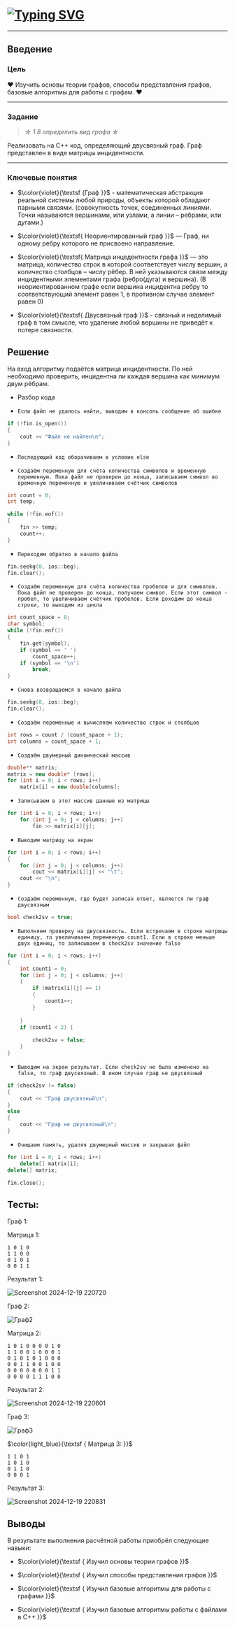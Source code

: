 # <a href="https://git.io/typing-svg"><img src="https://readme-typing-svg.herokuapp.com?font=Italic&weight=500&size=33&pause=1000&color=D740F7&random=false&width=435&lines=%D0%A0%D0%B0%D1%81%D1%87%D0%B5%D1%82%D0%BD%D0%B0%D1%8F+%D1%80%D0%B0%D0%B1%D0%BE%D1%82%D0%B0" alt="Typing SVG" /></a>
---
## Введение

### Цель
♥ Изучить основы теории графов, способы представления графов, базовые алгоритмы для работы с графам. ♥

---
### Задание
>*☆ 1.8 определить вид графа ☆*

Реализовать на С++ код, определяющий двусвязный граф. Граф представлен в виде матрицы инцидентности.

---
### Ключевые понятия 

* $\color{violet}{\textsf {Граф }}$  -  математическая абстракция реальной системы любой природы, объекты которой обладают парными связями.
(совокупность точек, соединенных линиями. Точки называются вершинами, или узлами, а линии – ребрами, или дугами.)

* $\color{violet}{\textsf{ Неориентированный граф }}$ — Граф, ни одному ребру которого не присвоено направление.

* $\color{violet}{\textsf{ Матрица инцедентности графа }}$ — это матрица, количество строк в которой соответствует числу вершин, а количество столбцов – числу рёбер. В ней указываются связи между инцидентными элементами графа (ребро(дуга) и вершина). (В неориентированном графе если вершина инцидентна ребру то соответствующий элемент равен 1, в противном случае элемент равен 0)

* $\color{violet}{\textsf{ Двусвязный граф }}$ - связный и неделимый граф в том смысле, что удаление любой вершины не приведёт к потере связности.

## Решение

На вход алгоритму подаётся матрица инцидентности. По ней необходимо проверить, инцидентна ли каждая вершина как минимум двум рёбрам. 

* Разбор кода
- `Если файл не удалось найти, выводим в консоль сообщение об ошибке`
```C++
if (!fin.is_open())
{
	cout << "Файл не найлен\n";
}
```

- `Последующий код оборачиваем в условие else`

- `Создаём переменную для счёта количества символов и временную переменную. Пока файл не проверен до конца, записываем символ во временную переменную и увеличиваем счётчик символов`
```C++
int count = 0;
int temp;

while (!fin.eof())
{
    fin >> temp;
    count++;
}
```

- `Переходим обратно в начало файла`
```C++
fin.seekg(0, ios::beg);
fin.clear();
```

- `Создаём переменную для счёта количества пробелов и для символов. Пока файл не проверен до конца, получаем символ. Если этот символ - пробел, то увеличиваем счётчик пробелов. Если доходим до конца строки, то выходим из цикла`
```C++
int count_space = 0;
char symbol;
while (!fin.eof())
{           
    fin.get(symbol);
    if (symbol == ' ') 
        count_space++;
    if (symbol == '\n')
        break;
}
```

- `Снова возвращаемся в начало файла`
```C++
fin.seekg(0, ios::beg);
fin.clear();
```

- `Создаём переменные и вычисляем количество строк и столбцов`
```C++
int rows = count / (count_space + 1);
int columns = count_space + 1;
```

- `Создаём двумерный динамческий массив`
```C++
double** matrix;
matrix = new double* [rows];
for (int i = 0; i < rows; i++)
    matrix[i] = new double[columns];
```

- `Записываем в этот массив данные из матрицы`
```C++
for (int i = 0; i < rows; i++)
    for (int j = 0; j < columns; j++)
        fin >> matrix[i][j];
```

- `Выводим матрицу на экран`
```C++
for (int i = 0; i < rows; i++)
{
    for (int j = 0; j < columns; j++)
        cout << matrix[i][j] << "\t";
    cout << "\n";
}
```

- `Создаём переменную, где будет записан ответ, является ли граф двусвязным`
```C++
bool check2sv = true;
```

- `Выполняем проверку на двусвязность. Если встречаем в строке матрицы единицу, то увеличиваем переменную count1. Если в строке меньше двух единиц, то записываем в check2sv значение false`
```C++
for (int i = 0; i < rows; i++) 
{
    int count1 = 0;
    for (int j = 0; j < columns; j++)
    {
        if (matrix[i][j] == 1)
        {
            count1++;                   
        }
        
    }
    if (count1 < 2) {
        
        check2sv = false;
    }
}
```

- `Выводим на экран результат. Если check2sv не было изменено на false, то граф двусвязный. В ином случае граф не двусвязный`
```C++
if (check2sv != false)
{
    cout << "Граф двусвязный\n";
}
else
{
    cout << "Граф не двусвязный\n";
}
```

- `Очищаем память, удаляя двумерный массив и закрывая файл` 
```C++
for (int i = 0; i < rows; i++)
    delete[] matrix[i];
delete[] matrix;

fin.close();
```

## Тесты:
Граф 1:

<mxfile host="app.diagrams.net" agent="Mozilla/5.0 (Windows NT 10.0; Win64; x64) AppleWebKit/537.36 (KHTML, like Gecko) Chrome/131.0.0.0 Safari/537.36 Edg/131.0.0.0" version="25.0.3">
  <diagram name="Страница — 1" id="QlIfwaH9CSsmxjdis58g">
    <mxGraphModel dx="875" dy="475" grid="1" gridSize="10" guides="1" tooltips="1" connect="1" arrows="1" fold="1" page="1" pageScale="1" pageWidth="827" pageHeight="1169" math="0" shadow="0">
      <root>
        <mxCell id="0" />
        <mxCell id="1" parent="0" />
        <mxCell id="s-h3j425qyUi5nawH-Rl-2" value="" style="ellipse;whiteSpace=wrap;html=1;aspect=fixed;fillColor=#FF66FF;strokeColor=#36393d;" vertex="1" parent="1">
          <mxGeometry x="160" y="180" width="80" height="80" as="geometry" />
        </mxCell>
        <mxCell id="s-h3j425qyUi5nawH-Rl-3" value="" style="ellipse;whiteSpace=wrap;html=1;aspect=fixed;fillColor=#FF66FF;strokeColor=#36393d;" vertex="1" parent="1">
          <mxGeometry x="360" y="290" width="80" height="80" as="geometry" />
        </mxCell>
        <mxCell id="s-h3j425qyUi5nawH-Rl-4" value="" style="ellipse;whiteSpace=wrap;html=1;aspect=fixed;fillColor=#FF66FF;strokeColor=#36393d;" vertex="1" parent="1">
          <mxGeometry x="360" y="80" width="80" height="80" as="geometry" />
        </mxCell>
        <mxCell id="s-h3j425qyUi5nawH-Rl-5" value="" style="ellipse;whiteSpace=wrap;html=1;aspect=fixed;fillColor=#FF66FF;strokeColor=#36393d;" vertex="1" parent="1">
          <mxGeometry x="500" y="180" width="80" height="80" as="geometry" />
        </mxCell>
        <mxCell id="s-h3j425qyUi5nawH-Rl-6" value="" style="endArrow=none;html=1;rounded=0;strokeColor=#9d00a8;entryX=1;entryY=1;entryDx=0;entryDy=0;exitX=0.055;exitY=0.27;exitDx=0;exitDy=0;exitPerimeter=0;strokeWidth=5;" edge="1" parent="1" source="s-h3j425qyUi5nawH-Rl-3" target="s-h3j425qyUi5nawH-Rl-2">
          <mxGeometry width="50" height="50" relative="1" as="geometry">
            <mxPoint x="300" y="320" as="sourcePoint" />
            <mxPoint x="350" y="270" as="targetPoint" />
          </mxGeometry>
        </mxCell>
        <mxCell id="s-h3j425qyUi5nawH-Rl-8" value="" style="endArrow=none;html=1;rounded=0;exitX=1;exitY=0;exitDx=0;exitDy=0;strokeWidth=5;strokeColor=#9d00a8;" edge="1" parent="1" source="s-h3j425qyUi5nawH-Rl-2" target="s-h3j425qyUi5nawH-Rl-4">
          <mxGeometry width="50" height="50" relative="1" as="geometry">
            <mxPoint x="300" y="320" as="sourcePoint" />
            <mxPoint x="350" y="270" as="targetPoint" />
            <Array as="points" />
          </mxGeometry>
        </mxCell>
        <mxCell id="s-h3j425qyUi5nawH-Rl-9" value="" style="endArrow=none;html=1;rounded=0;exitX=0.938;exitY=0.271;exitDx=0;exitDy=0;exitPerimeter=0;entryX=0.396;entryY=0.987;entryDx=0;entryDy=0;strokeWidth=5;entryPerimeter=0;strokeColor=#9d00a8;" edge="1" parent="1" source="s-h3j425qyUi5nawH-Rl-3" target="s-h3j425qyUi5nawH-Rl-5">
          <mxGeometry width="50" height="50" relative="1" as="geometry">
            <mxPoint x="310" y="300" as="sourcePoint" />
            <mxPoint x="360" y="250" as="targetPoint" />
          </mxGeometry>
        </mxCell>
        <mxCell id="s-h3j425qyUi5nawH-Rl-10" value="" style="endArrow=none;html=1;rounded=0;exitX=0.954;exitY=0.671;exitDx=0;exitDy=0;entryX=0;entryY=0;entryDx=0;entryDy=0;exitPerimeter=0;strokeWidth=5;strokeColor=#9d00a8;" edge="1" parent="1" source="s-h3j425qyUi5nawH-Rl-4" target="s-h3j425qyUi5nawH-Rl-5">
          <mxGeometry width="50" height="50" relative="1" as="geometry">
            <mxPoint x="310" y="300" as="sourcePoint" />
            <mxPoint x="360" y="250" as="targetPoint" />
          </mxGeometry>
        </mxCell>
        <mxCell id="s-h3j425qyUi5nawH-Rl-12" value="&lt;font style=&quot;font-size: 22px;&quot;&gt;1&lt;/font&gt;" style="text;html=1;align=center;verticalAlign=middle;whiteSpace=wrap;rounded=0;strokeWidth=3;" vertex="1" parent="1">
          <mxGeometry x="170" y="200" width="60" height="35" as="geometry" />
        </mxCell>
        <mxCell id="s-h3j425qyUi5nawH-Rl-14" value="&lt;font style=&quot;font-size: 22px;&quot;&gt;2&lt;/font&gt;" style="text;html=1;align=center;verticalAlign=middle;whiteSpace=wrap;rounded=0;" vertex="1" parent="1">
          <mxGeometry x="370" y="105" width="60" height="30" as="geometry" />
        </mxCell>
        <mxCell id="s-h3j425qyUi5nawH-Rl-16" value="&lt;font style=&quot;font-size: 22px;&quot;&gt;3&lt;/font&gt;" style="text;html=1;align=center;verticalAlign=middle;whiteSpace=wrap;rounded=0;" vertex="1" parent="1">
          <mxGeometry x="510" y="205" width="60" height="30" as="geometry" />
        </mxCell>
        <mxCell id="s-h3j425qyUi5nawH-Rl-17" value="&lt;font style=&quot;font-size: 22px;&quot;&gt;4&lt;/font&gt;" style="text;html=1;align=center;verticalAlign=middle;whiteSpace=wrap;rounded=0;" vertex="1" parent="1">
          <mxGeometry x="370" y="315" width="60" height="30" as="geometry" />
        </mxCell>
      </root>
    </mxGraphModel>
  </diagram>
</mxfile>



Матрица 1:
```
1 0 1 0
1 1 0 0
0 1 0 1
0 0 1 1
```

Результат 1:

![Screenshot 2024-12-19 220720](https://github.com/user-attachments/assets/5325bb83-af2e-4644-910d-22415547e514)


Граф 2:

![Граф2](https://github.com/iis-32170x/RPIIS/blob/Давыдов_Р/RR/Tests/graph2.PNG)

Матрица 2:
```
1 0 1 0 0 0 0 1 0
1 1 0 0 1 0 0 0 1
0 1 0 1 0 1 0 0 0
0 0 1 1 0 0 1 0 0
0 0 0 0 0 0 0 1 1
0 0 0 0 1 1 1 0 0
```

Результат 2:

![Screenshot 2024-12-19 220601](https://github.com/user-attachments/assets/9dad1f3e-5204-4099-85a9-da4b5c35730a)


Граф 3:

![Граф3](https://github.com/iis-32170x/RPIIS/blob/Давыдов_Р/RR/Tests/graph3.PNG)

$\color{light_blue}{\textsf { Матрица 3: }}$
```
1 1 0 1
1 0 1 0
0 1 1 0
0 0 0 1
```

Результат 3:

![Screenshot 2024-12-19 220831](https://github.com/user-attachments/assets/88db7138-180d-4596-8056-1f1182b4d343)


## Выводы
В результате выполнения расчётной работы приобрёл следующие навыки:

* $\color{violet}{\textsf { Изучил основы теории графов }}$

* $\color{violet}{\textsf { Изучил способы представления графов }}$

* $\color{violet}{\textsf { Изучил базовые алгоритмы для работы с графами }}$

* $\color{violet}{\textsf { Изучил базовые алгоритмы работы с файлами в C++ }}$
